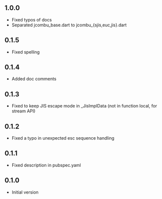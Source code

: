 ## 1.0.0

- Fixed typos of docs
- Separated jcombu_base.dart to jcombu_{sjis,euc,jis}.dart

## 0.1.5

- Fixed spelling

## 0.1.4

- Added doc comments

## 0.1.3

- Fixed to keep JIS escape mode in _JisImplData (not in function local, for stream API)

## 0.1.2

- Fixed a typo in unexpected esc sequence handling

## 0.1.1

- Fixed description in pubspec.yaml

## 0.1.0

- Initial version

